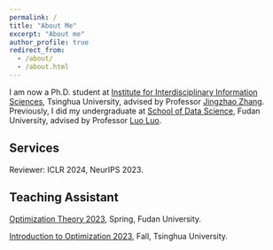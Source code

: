 ```yaml
---
permalink: /
title: "About Me"
excerpt: "About me"
author_profile: true
redirect_from: 
  - /about/
  - /about.html
---
```


I am now a Ph.D. student at [Institute for Interdisciplinary Information Sciences](https://iiis.tsinghua.edu.cn/about/), Tsinghua University, advised by Professor [Jingzhao Zhang](https://scholar.google.com/citations?user=8NudxYsAAAAJ&hl=en&oi=ao). Previously, I did my undergraduate at [School of Data Science](http://www.sds.fudan.edu.cn), Fudan University, advised by Professor [Luo Luo](https://luoluo-sds.github.io). 

## Services

Reviewer: ICLR 2024, NeurIPS 2023.

## Teaching Assistant

[Optimization Theory 2023](https://luoluo-sds.github.io/teaching/data620020.html), Spring, Fudan University.

[Introduction to Optimization 2023](https://sites.google.com/view/jingzhao/teaching/fall-2023-intro-to-optimization), Fall, Tsinghua University.


